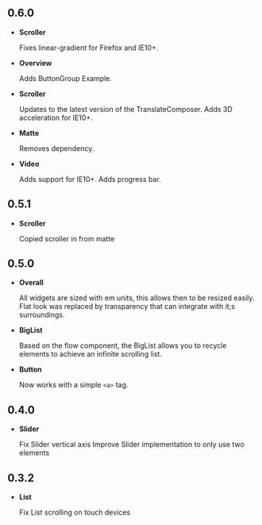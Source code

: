 ## 0.6.0
-  **Scroller**

   Fixes linear-gradient for Firefox and IE10+.

-  **Overview**

   Adds ButtonGroup Example.

-  **Scroller**

   Updates to the latest version of the TranslateComposer.
   Adds 3D acceleration for IE10+.

-  **Matte**

   Removes dependency.

-  **Video**

   Adds support for IE10+.
   Adds progress bar.

## 0.5.1
-  **Scroller**

   Copied scroller in from matte

## 0.5.0
-  **Overall**

   All widgets are sized with em units, this allows then to be resized easily.
   Flat look was replaced by transparency that can integrate with it;s surroundings.

-  **BigList**

   Based on the flow component, the BigList allows you to recycle elements to achieve an infinite scrolling list.

-  **Button**

   Now works with a simple `<a>` tag.

## 0.4.0

-  **Slider**

   Fix Slider vertical axis
   Improve Slider implementation to only use two elements

## 0.3.2

-  **List**

   Fix List scrolling on touch devices
